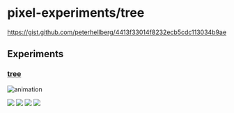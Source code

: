 # pixel-experiments/tree

https://gist.github.com/peterhellberg/4413f33014f8232ecb5cdc113034b9ae

## Experiments

### [tree](/tree/tree.go)

![animation](https://user-images.githubusercontent.com/565124/29730798-1aae495c-89e2-11e7-8071-3359f3c74088.gif)

![](https://user-images.githubusercontent.com/565124/29733012-84136aa4-89eb-11e7-98a7-7f60b7ba6399.png)
![](https://user-images.githubusercontent.com/565124/29733017-87751a62-89eb-11e7-8044-c2f0c52e5034.png)
![](https://user-images.githubusercontent.com/565124/29733021-8a9efd70-89eb-11e7-86a2-9bff6dfc99ee.png)
![](https://user-images.githubusercontent.com/565124/29733023-8ca77d9a-89eb-11e7-99c0-b036ded67336.png)
